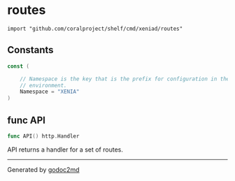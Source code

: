 
# routes
    import "github.com/coralproject/shelf/cmd/xeniad/routes"




## Constants
``` go
const (

    // Namespace is the key that is the prefix for configuration in the
    // environment.
    Namespace = "XENIA"
)
```


## func API
``` go
func API() http.Handler
```
API returns a handler for a set of routes.









- - -
Generated by [godoc2md](http://godoc.org/github.com/davecheney/godoc2md)
